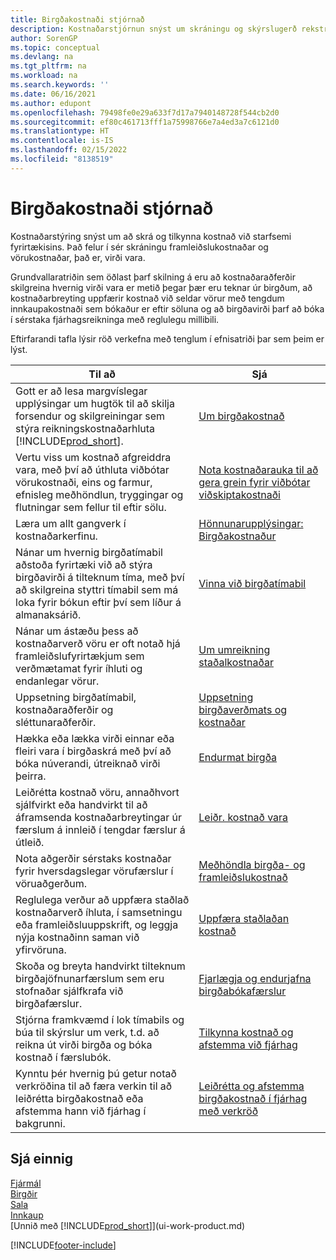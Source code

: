 ```yaml
---
title: Birgðakostnaði stjórnað
description: Kostnaðarstjórnun snýst um skráningu og skýrslugerð rekstrarkostnaðar fyrirtækis og felur í sér skýrslugjöf um framleiðslukostnað og birgðakostnað.
author: SorenGP
ms.topic: conceptual
ms.devlang: na
ms.tgt_pltfrm: na
ms.workload: na
ms.search.keywords: ''
ms.date: 06/16/2021
ms.author: edupont
ms.openlocfilehash: 79498fe0e29a633f7d17a7940148728f544cb2d0
ms.sourcegitcommit: ef80c461713fff1a75998766e7a4ed3a7c6121d0
ms.translationtype: HT
ms.contentlocale: is-IS
ms.lasthandoff: 02/15/2022
ms.locfileid: "8138519"
---
```

# <a name="managing-inventory-costs"></a>Birgðakostnaði stjórnað
Kostnaðarstýring snýst um að skrá og tilkynna kostnað við starfsemi fyrirtækisins. Það felur í sér skráningu framleiðslukostnaðar og vörukostnaðar, það er, virði vara.   

Grundvallaratriðin sem öðlast þarf skilning á eru að kostnaðaraðferðir skilgreina hvernig virði vara er metið þegar þær eru teknar úr birgðum, að kostnaðarbreyting uppfærir kostnað við seldar vörur með tengdum innkaupakostnaði sem bókaður er eftir söluna og að birgðavirði þarf að bóka í sérstaka fjárhagsreikninga með reglulegu millibili.

Eftirfarandi tafla lýsir röð verkefna með tenglum í efnisatriði þar sem þeim er lýst.

|**Til að**|**Sjá**|  
|------------|-------------|  
|Gott er að lesa margvíslegar upplýsingar um hugtök til að skilja forsendur og skilgreiningar sem stýra reikningskostnaðarhluta [!INCLUDE[prod_short](includes/prod_short.md)].|[Um birgðakostnað](finance-learn-about-costing.md)|  
|Vertu viss um kostnað afgreiddra vara, með því að úthluta viðbótar vörukostnaði, eins og farmur, efnisleg meðhöndlun, tryggingar og flutningar sem fellur til eftir sölu.|[Nota kostnaðarauka til að gera grein fyrir viðbótar viðskiptakostnaði](payables-how-assign-item-charges.md)|
|Læra um allt gangverk í kostnaðarkerfinu.|[Hönnunarupplýsingar: Birgðakostnaður](design-details-inventory-costing.md)|
|Nánar um hvernig birgðatímabil aðstoða fyrirtæki við að stýra birgðavirði á tilteknum tíma, með því að skilgreina styttri tímabil sem má loka fyrir bókun eftir því sem líður á almanaksárið.|[Vinna við birgðatímabil](finance-how-to-work-with-inventory-periods.md)|
|Nánar um ástæðu þess að kostnaðarverð vöru er oft notað hjá framleiðslufyrirtækjum sem verðmætamat fyrir íhluti og endanlegar vörur.|[Um umreikning staðalkostnaðar](finance-about-calculating-standard-cost.md)|
|Uppsetning birgðatímabil, kostnaðaraðferðir og sléttunaraðferðir.|[Uppsetning birgðaverðmats og kostnaðar](finance-set-up-inventory-valuation-and-costing.md)|
|Hækka eða lækka virði einnar eða fleiri vara í birgðaskrá með því að bóka núverandi, útreiknað virði þeirra.|[Endurmat birgða](inventory-how-revalue-inventory.md)|
|Leiðrétta kostnað vöru, annaðhvort sjálfvirkt eða handvirkt til að áframsenda kostnaðarbreytingar úr færslum á innleið í tengdar færslur á útleið.|[Leiðr. kostnað vara](inventory-how-adjust-item-costs.md)|
|Nota aðgerðir sérstaks kostnaðar fyrir hversdagslegar vörufærslur í vöruaðgerðum.|[Meðhöndla birgða- og framleiðslukostnað](finance-handle-inventory-and-manufacturing-costs.md)|  
|Reglulega verður að uppfæra staðlað kostnaðarverð íhluta, í samsetningu eða framleiðsluuppskrift, og leggja nýja kostnaðinn saman við yfirvöruna.|[Uppfæra staðlaðan kostnað](finance-how-to-update-standard-costs.md)|
|Skoða og breyta handvirkt tilteknum birgðajöfnunarfærslum sem eru stofnaðar sjálfkrafa við birgðafærslur.|[Fjarlægja og endurjafna birgðabókafærslur](finance-how-to-remove-and-reapply-item-entries.md)|
|Stjórna framkvæmd í lok tímabils og búa til skýrslur um verk, t.d. að reikna út virði birgða og bóka kostnað í færslubók.|[Tilkynna kostnað og afstemma við fjárhag](finance-report-costs-and-reconcile-with-the-general-ledger.md)|
|Kynntu þér hvernig þú getur notað verkröðina til að færa verkin til að leiðrétta birgðakostnað eða afstemma hann við fjárhag í bakgrunni.|[Leiðrétta og afstemma birgðakostnað í fjárhag með verkröð](finance-manage-inventory-costs.md)|

## <a name="see-also"></a>Sjá einnig  
 [Fjármál](finance.md)  
 [Birgðir](inventory-manage-inventory.md)   
 [Sala](sales-manage-sales.md)   
 [Innkaup](purchasing-manage-purchasing.md)  
 [Unnið með [!INCLUDE[prod_short](includes/prod_short.md)]](ui-work-product.md)


[!INCLUDE[footer-include](includes/footer-banner.md)]